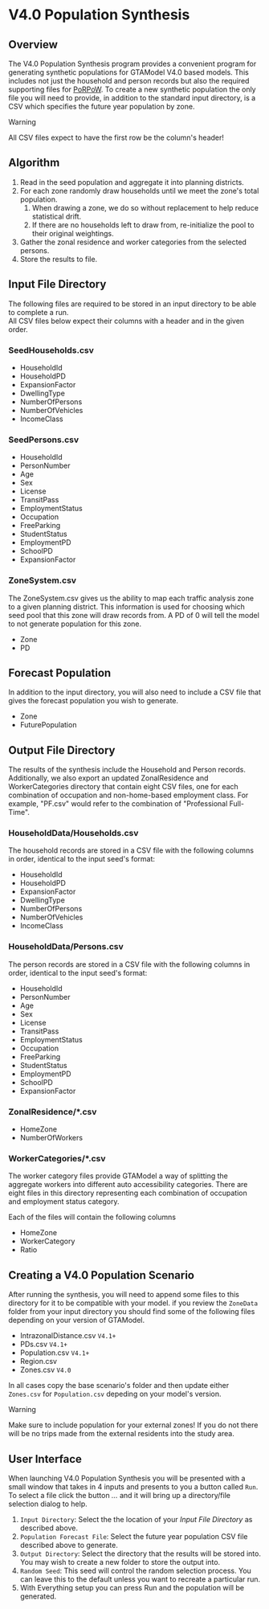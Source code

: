# V4.0 Population Synthesis

## Overview

The V4.0 Population Synthesis program provides a convenient program for generating synthetic populations for GTAModel V4.0 based models.  This includes
not just the household and person records but also the required supporting files for [PoRPoW](../../../model_design/porpow.md).  To create a new
synthetic population the only file you will need to provide, in addition to the standard input directory, is a CSV which specifies
the future year population by zone.

> [!Warning]
> All CSV files expect to have the first row be the column's header!

## Algorithm

1. Read in the seed population and aggregate it into planning districts.
1. For each zone randomly draw households until we meet the zone's total population.
    1. When drawing a zone, we do so without replacement to help reduce statistical drift.
    1. If there are no households left to draw from, re-initialize the pool to their original weightings.
1. Gather the zonal residence and worker categories from the selected persons.
1. Store the results to file.

## Input File Directory

The following files are required to be stored in an input directory to be able to complete a run.  
All CSV files below expect their columns with a header and in the given order.

### SeedHouseholds.csv

* HouseholdId
* HouseholdPD
* ExpansionFactor
* DwellingType
* NumberOfPersons
* NumberOfVehicles
* IncomeClass

### SeedPersons.csv

* HouseholdId
* PersonNumber
* Age
* Sex
* License
* TransitPass
* EmploymentStatus
* Occupation
* FreeParking
* StudentStatus
* EmploymentPD
* SchoolPD
* ExpansionFactor

### ZoneSystem.csv

The ZoneSystem.csv gives us the ability to map each traffic analysis zone to a given planning district. This information is used for choosing
which seed pool that this zone will draw records from. A PD of 0 will tell the model to not generate population for this zone.

* Zone
* PD

## Forecast Population

In addition to the input directory, you will also need to include a CSV file that gives the forecast population you wish to generate.

* Zone
* FuturePopulation


## Output File Directory

The results of the synthesis include the Household and Person records. Additionally, we also export an updated ZonalResidence and WorkerCategories directory that
contain eight CSV files, one for each combination of occupation and non-home-based employment class. For example, "PF.csv" would refer to the combination of "Professional Full-Time".

### HouseholdData/Households.csv

The household records are stored in a CSV file with the following columns in order, identical to the input seed's format:

* HouseholdId
* HouseholdPD
* ExpansionFactor
* DwellingType
* NumberOfPersons
* NumberOfVehicles
* IncomeClass


### HouseholdData/Persons.csv

The person records are stored in a CSV file with the following columns in order, identical to the input seed's format:

* HouseholdId
* PersonNumber
* Age
* Sex
* License
* TransitPass
* EmploymentStatus
* Occupation
* FreeParking
* StudentStatus
* EmploymentPD
* SchoolPD
* ExpansionFactor

### ZonalResidence/*.csv

* HomeZone
* NumberOfWorkers

### WorkerCategories/*.csv

The worker category files provide GTAModel a way of splitting the aggregate workers into different auto accessibility categories. There are
eight files in this directory representing each combination of occupation and employment status category.

Each of the files will contain the following columns

* HomeZone
* WorkerCategory
* Ratio

## Creating a V4.0 Population Scenario

After running the synthesis, you will need to append some files to this directory for it to be compatible with your model. if you review the 
`ZoneData` folder from your input directory you should find some of the following files depending on your version of GTAModel.

* IntrazonalDistance.csv `V4.1+`
* PDs.csv `V4.1+`
* Population.csv `V4.1+`
* Region.csv
* Zones.csv `V4.0`

In all cases copy the base scenario's folder and then update either `Zones.csv` for `Population.csv` depeding on your model's version.

> [!Warning]
> Make sure to include population for your external zones! If you do not there will be no trips made from the external residents into the study area.


## User Interface

When launching V4.0 Population Synthesis you will be presented with a small window that takes in 4 inputs and presents to you a button called `Run`.
To select a file click the button _..._ and it will bring up a directory/file selection dialog to help.

1. `Input Directory`: Select the the location of your *Input File Directory* as described above.
1. `Population Forecast File`: Select the future year population CSV file described above to generate.
1. `Output Directory`: Select the directory that the results will be stored into.  You may wish to create a new folder to store the output into.
1. `Random Seed`: This seed will control the random selection process.  You can leave this to the default unless you want to recreate a particular run.
1. With Everything setup you can press Run and the population will be generated.

